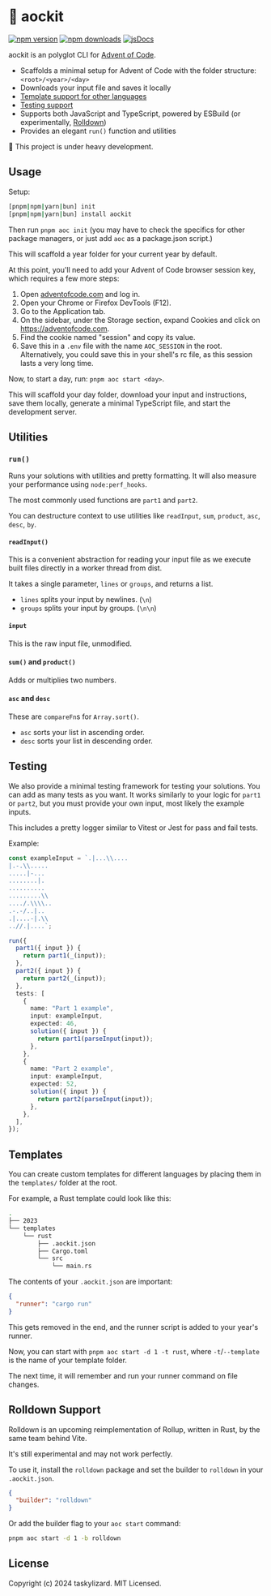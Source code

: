 # 🎄 aockit

[![npm version][npm-version-src]][npm-version-href]
[![npm downloads][npm-downloads-src]][npm-downloads-href] [![jsDocs][jsdocs-src]][jsdocs-href]

aockit is an polyglot CLI for [Advent of Code](https://adventofcode.com).

- Scaffolds a minimal setup for Advent of Code with the folder structure: `<root>/<year>/<day>`
- Downloads your input file and saves it locally
- [Template support for other languages](#templates)
- [Testing support](#testing)
- Supports both JavaScript and TypeScript, powered by ESBuild (or experimentally, [Rolldown](#rolldown-support))
- Provides an elegant `run()` function and utilities

🚧 This project is under heavy development.

## Usage

Setup:

```sh
[pnpm|npm|yarn|bun] init
[pnpm|npm|yarn|bun] install aockit
```

Then run `pnpm aoc init` (you may have to check the specifics for other package managers, or just add `aoc` as a package.json script.)

This will scaffold a year folder for your current year by default.

At this point, you'll need to add your Advent of Code browser session key, which requires a few more steps:

1. Open [adventofcode.com](https://adventofcode.com) and log in.
2. Open your Chrome or Firefox DevTools (F12).
3. Go to the Application tab.
4. On the sidebar, under the Storage section, expand Cookies and click on https://adventofcode.com.
5. Find the cookie named "session" and copy its value.
6. Save this in a `.env` file with the name `AOC_SESSION` in the root. Alternatively, you could save this in your shell's rc file, as this session lasts a very long time.

Now, to start a day, run: `pnpm aoc start <day>`.

This will scaffold your day folder, download your input and instructions, save them locally, generate a minimal TypeScript file, and start the development server.

## Utilities

### `run()`

Runs your solutions with utilities and pretty formatting. It will also measure your performance using `node:perf_hooks`.

The most commonly used functions are `part1` and `part2`.

You can destructure context to use utilities like `readInput`, `sum`, `product`, `asc`, `desc`, `by`.

#### `readInput()`

This is a convenient abstraction for reading your input file as we execute built files directly in a worker thread from dist.

It takes a single parameter, `lines` or `groups`, and returns a list.

- `lines` splits your input by newlines. (`\n`)
- `groups` splits your input by groups. (`\n\n`)

#### `input`

This is the raw input file, unmodified.

#### `sum()` and `product()`

Adds or multiplies two numbers.

#### `asc` and `desc`

These are `compareFn`s for `Array.sort()`.

- `asc` sorts your list in ascending order.
- `desc` sorts your list in descending order.

## Testing

We also provide a minimal testing framework for testing your solutions. You can add as many tests as you want. It works similarly to your logic for `part1` or `part2`, but you must provide your own input, most likely the example inputs.

This includes a pretty logger similar to Vitest or Jest for pass and fail tests.

Example:

```ts
const exampleInput = `.|...\\....
|.-.\\.....
.....|-...
........|.
..........
.........\\
..../.\\\\..
.-.-/..|..
.|....-|.\\
..//.|....`;

run({
  part1({ input }) {
    return part1(_(input));
  },
  part2({ input }) {
    return part2(_(input));
  },
  tests: [
    {
      name: "Part 1 example",
      input: exampleInput,
      expected: 46,
      solution({ input }) {
        return part1(parseInput(input));
      },
    },
    {
      name: "Part 2 example",
      input: exampleInput,
      expected: 52,
      solution({ input }) {
        return part2(parseInput(input));
      },
    },
  ],
});
```

## Templates

You can create custom templates for different languages by placing them in the `templates/` folder at the root.

For example, a Rust template could look like this:

```sh
.
├── 2023
└── templates
    └── rust
        ├── .aockit.json
        ├── Cargo.toml
        └── src
            └── main.rs
```

The contents of your `.aockit.json` are important:

```json
{
  "runner": "cargo run"
}
```

This gets removed in the end, and the runner script is added to your year's runner.

Now, you can start with `pnpm aoc start -d 1 -t rust`, where `-t`/`--template` is the name of your template folder.

The next time, it will remember and run your runner command on file changes.

## Rolldown Support

Rolldown is an upcoming reimplementation of Rollup, written in Rust, by the same team behind Vite.

It's still experimental and may not work perfectly.

To use it, install the `rolldown` package and set the builder to `rolldown` in your `.aockit.json`.

```json
{
  "builder": "rolldown"
}
```

Or add the builder flag to your `aoc start` command:

```sh
pnpm aoc start -d 1 -b rolldown
```

## License

Copyright (c) 2024 taskylizard. MIT Licensed.

<!-- Badges -->

[npm-version-src]: https://img.shields.io/npm/v/aockit?style=flat&labelColor=f38ba8&color=585b70&logoColor=white
[npm-version-href]: https://npmjs.com/package/aockit
[npm-downloads-src]: https://img.shields.io/npm/dm/aockit?style=flat&labelColor=f38ba8&color=585b70&logoColor=white
[npm-downloads-href]: https://npmjs.com/package/aockit
[jsdocs-src]: https://img.shields.io/badge/jsDocs.io-reference-18181B?style=flat&labelColor=f38ba8&color=585b70&logoColor=white
[jsdocs-href]: https://www.jsdocs.io/package/aockit
